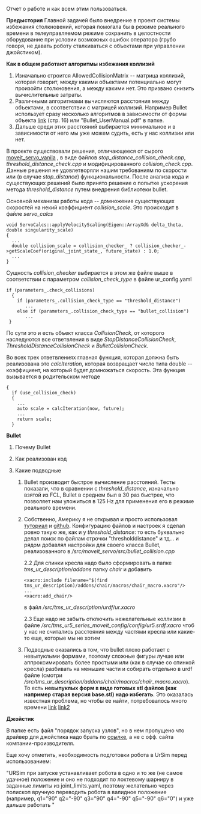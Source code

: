 Отчет о работе и как всем этим пользоваться.


**Предыстория**
Главной задачей было внедрение в проект системы избежания столкновений, которая помогала бы в режиме реального времени в телеуправляемом режиме сохранить в целостности оборудование при условии возможных ошибок оператора (грубо говоря, не давать роботу сталкиваться с объектами при управлении джойстиком).

**Как в общем работают алгоритмы избежания коллизий**
 1. Изначально строится AllowedCollisionMatrix -- матрица коллизий, которая говорит, между какими объектами потенциально могут произойти столкновения, а между какими нет. Это призвано снизить вычислительные затраты.
 2. Различными алгоритмами вычисляются расстояния между объектами, в соответствии с матрицей коллизий. Например Bullet использует сразу несколько алгоритмов в зависимости от формы объекта [link](https://github.com/bulletphysics/bullet3/blob/master/docs/Bullet_User_Manual.pdf) (стр. 16) или "Bullet_UserManual.pdf" в папке. 
 3. Дальше среди этих расстояний выбирается минимальное и в зависимости от него мы уже можем судить, есть у нас коллизии или нет.


В проекте существовали решения, отличающееся от сырого [moveit_servo_vanila](https://github.com/moveit/moveit/tree/1.1.14/moveit_ros/moveit_servo) , в виде файлов *stop_distance_collision_check.cpp*, *threshold_distance_check.cpp* и модифицированного *collision_check.cpp*. Данные решения не удовлетворяли нашим требованиям по скорости или (в случае *stop_distance*) функциональности. После анализа кода и существующих решений было принято решение о попытке ускорения метода *threshold_distance* путем внедрения библиотеки bullet. 

Основной механизм работы кода -- домножение существующих скоростей на некий коэффициент *collision_scale*. Это происходит в файле *servo_calcs*
```
void ServoCalcs::applyVelocityScaling(Eigen::ArrayXd& delta_theta, double singularity_scale)
{
  ...
  double collision_scale = collision_checker_ ? collision_checker_->getScaleCoef(original_joint_state_, future_state) : 1.0;
  ...
}
```

Сущность *collision_checker* выбирается в этом же файле выше в соответствии с параметром *collision_check_type* в файле ur_config.yaml 

```
if (parameters_.check_collisions)
  {
    if (parameters_.collision_check_type == "threshold_distance")
       ...
    else if (parameters_.collision_check_type == "bullet_collision")
       ...
 }
```
По сути это и есть объект класса *CollisionCheck*, от которого наследуются все ответвления в виде *StopDistanceCollisionCheck*, *ThresholdDistanceCollisionCheck* и *BulletCollisionCheck*.

Во всех трех ответвлениях главная функция, которая должна быть реализована это *calcIteration*, которая возвращает число типа double -- коэффициент, на который будет домножаться скорость.
Эта функция вызывается в родительском методе 

```double CollisionCheck::getScaleCoef(const sensor_msgs::JointState& now, const sensor_msgs::JointState& future)
{
  if (use_collision_check)
  {
    ...
    auto scale = calcIteration(now, future); 
    ...
    return scale;
  }

```

**Bullet** 
1. Почему Bullet
2. Как реализован код
3. Какие подводные

   1. Bullet производит быстрое вычисление расстояний. Тесты показали, что в сравнении с *threshold_distance*, изначально взятой из FCL, Bullet в среднем был в 30 раз быстрее, что позволяет нам уложиться в 125 Hz для применения его в режиме реального времени.
   2. Собственно, Америку я не открывал и просто использовал [туториал](https://moveit.ros.org/bullet/collision%20detection/moveit/2020/11/18/bullet-collision.html) и [github](https://github.com/moveit/moveit/issues/2998). Конфигурацию файлов и настроек я сделал ровно такую же, как и у *threshold_distance*: то есть буквально делал поиск по файлам строчки "thresholddistance" и тд... и рядом добавлял настройки для своего класса Bullet, реализованного в */src/moveit_servo/src/bullet_collision.cpp*

      2.2 Для спинки кресла надо было сформировать в папке *tms_ur_description/addons* папку *chair*  и добавить

      ```
      <xacro:include filename="$(find tms_ur_description)/addons/chair/macros/chair_macro.xacro"/>
      ...
      <xacro:add_chair/>
      ```
      в файл */src/tms_ur_description/urdf/ur.xacro*

      2.3 Еще надо не забыть отключить нежелательные коллизии в файле */src/tms_ur5_series_moveit_config/config/ur5.srdf.xacro* чтоб у нас не считались расстояния между частями кресла или какие-то еще, которые мы не хотим

   3. Подводные оказались в том, что bullet плохо работает с невыпуклыми формами, поэтому сложные фигуры лучше или аппроксимировать более простыми или (как в случае со спинкой кресла) разбивать на меньшие части и собирать отдельно в urdf файле (смотри */src/tms_ur_description/addons/chair/macros/chair_macro.xacro*). То есть **невыпуклых форм в виде готовых stl файлов (как например старая версия base.stl) надо избегать**. Это оказалась известная проблема, но чтобы ее найти, потребовалось много времени [link](https://github.com/bulletphysics/bullet3/issues/1507) [link2](https://github.com/bulletphysics/bullet3/issues/2531)  

**Джойстик** 

В папке есть файл "порядок запуска узлов", но в нем пропущено что драйвер для джойстика надо брать по [ссылке](https://wiki.ros.org/spacenav_node), а не с офф. сайта компании-производителя. 

Еще хочу отметить, необходимость подготовки робота в UrSim перед использованием:

"URSim при запуске устанавливает робота в одно и то же (не самое удачное) положение и оно не подходит по локтевому шарниру в заданные лимиты из joint_limits.yaml, поэтому желательно через полископ вручную переводить робота в валидное положение (например, q1="90" q2="-90" q3="90"  q4="-90" q5="-90" q6="0") и уже дальше работать "






